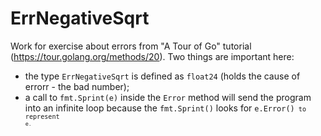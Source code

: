 # ErrNegativeSqrt
Work for exercise about errors from "A Tour of Go" tutorial (https://tour.golang.org/methods/20).
Two things are important here:
- the type <code>ErrNegativeSqrt</code> is defined as <code>float24</code> (holds the cause of errorr - the bad number);
- a call to <code>fmt.Sprint(e)</code> inside the <code>Error</code> method will send the program into an infinite loop because the <code>fmt.Sprint()</code> looks for <code>e.Error()<code> to represent <code>e<code>.
